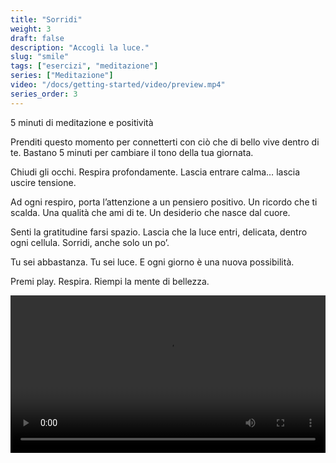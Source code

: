 ```yaml
---
title: "Sorridi"
weight: 3
draft: false
description: "Accogli la luce."
slug: "smile"
tags: ["esercizi", "meditazione"]
series: ["Meditazione"]
video: "/docs/getting-started/video/preview.mp4"
series_order: 3
---
```


5 minuti di meditazione e positività

Prenditi questo momento per connetterti con ciò che di bello vive dentro di te.
Bastano 5 minuti per cambiare il tono della tua giornata.

Chiudi gli occhi. Respira profondamente.
Lascia entrare calma… lascia uscire tensione.

Ad ogni respiro, porta l’attenzione a un pensiero positivo.
Un ricordo che ti scalda.
Una qualità che ami di te.
Un desiderio che nasce dal cuore.

Senti la gratitudine farsi spazio.
Lascia che la luce entri, delicata, dentro ogni cellula.
Sorridi, anche solo un po’.

Tu sei abbastanza.
Tu sei luce.
E ogni giorno è una nuova possibilità.

Premi play. Respira. Riempi la mente di bellezza.

<video controls width="100%">
   <source src="/docs/getting-started/video/preview.mp4" type="video/mp4">
   Your browser does not support the video tag.
</video>